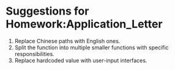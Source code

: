 # Suggestions for Homework:Application_Letter

1. Replace Chinese paths with English ones.
2. Split the function into multiple smaller functions with specific responsibilities.
3. Replace hardcoded value with user-input interfaces.
